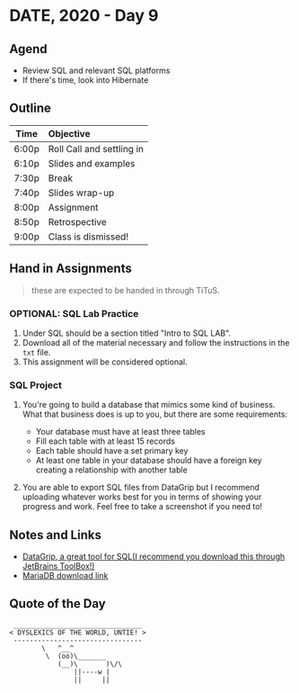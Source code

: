 # DATE, 2020 - Day 9

## Agend

- Review SQL and relevant SQL platforms
- If there's time, look into Hibernate
## Outline

| Time   | Objective                        |
| -------|:---------------------------------|
| 6:00p  | Roll Call and settling in        |
| 6:10p  | Slides and examples              |
| 7:30p  | Break                            |
| 7:40p  | Slides wrap-up                   |
| 8:00p  | Assignment                       |
| 8:50p  | Retrospective                    |
| 9:00p  | Class is dismissed!              |


<!-- ## Lab -->


## Hand in Assignments
>these are expected to be handed in through TiTuS.

### OPTIONAL: SQL Lab Practice

1. Under SQL should be a section titled "Intro to SQL LAB". 
2. Download all of the material necessary and follow the instructions in the `txt` file.
3. This assignment will be considered optional.

### SQL Project

1. You're going to build a database that mimics some kind of business. What that business does is up to you, but there are some requirements:

    - Your database must have at least three tables
    - Fill each table with at least 15 records
    - Each table should have a set primary key 
    - At least one table in your database should have a foreign key creating a relationship with another table

2. You are able to export SQL files from DataGrip but I recommend uploading whatever works best for you in terms of showing your progress and work. Feel free to take a screenshot if you need to!

## Notes and Links

- [DataGrip, a great tool for SQL(I recommend you download this through JetBrains ToolBox!)](https://www.jetbrains.com/datagrip/)
- [MariaDB download link](https://downloads.mariadb.org/)

## Quote of the Day 

```
 ________________________________
< DYSLEXICS OF THE WORLD, UNTIE! >
 --------------------------------
        \   ^__^
         \  (oo)\_______
            (__)\       )\/\
                ||----w |
                ||     ||

```
